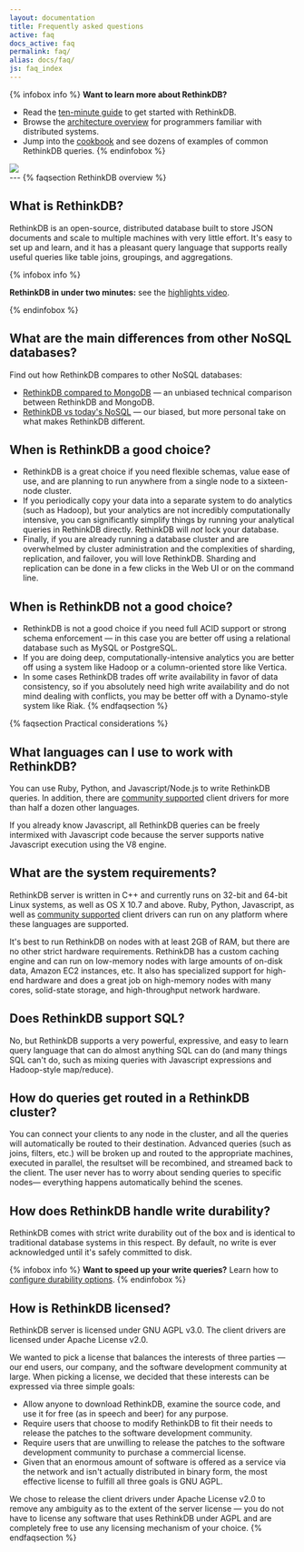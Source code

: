 ```yaml
---
layout: documentation
title: Frequently asked questions
active: faq
docs_active: faq
permalink: faq/
alias: docs/faq/
js: faq_index
---
```

{% infobox info %}
<strong>Want to learn more about RethinkDB?</strong>

* Read the <a href="/docs/guide/javascript/">ten-minute guide</a> to get started with RethinkDB.
* Browse the <a href="/docs/architecture/">architecture overview</a> for programmers familiar with distributed systems.
* Jump into the [cookbook](/docs/cookbook/javascript/) and see dozens of examples of common RethinkDB queries.
{% endinfobox %}

<img src="/assets/images/docs/api_illustrations/faq.png" class="api_command_illustration" />

<div id="faqcontents"></div>
---
{% faqsection RethinkDB overview %}

## What is RethinkDB? ##

RethinkDB is an open-source, distributed database built to store JSON
documents and scale to multiple machines with very little effort. It's
easy to set up and learn, and it has a pleasant query language that
supports really useful queries like table joins, groupings, and
aggregations.

{% infobox info %}
    <p><strong>RethinkDB in under two minutes:</strong> see the <a href="/videos/what-is-rethinkdb">highlights video</a>.</p>
{% endinfobox %}

## What are the main differences from other NoSQL databases? ##

Find out how RethinkDB compares to other NoSQL databases:

- [RethinkDB compared to MongoDB](/docs/comparison-tables/) &mdash; an unbiased technical comparison between RethinkDB and MongoDB.
- [RethinkDB vs today's NoSQL](/blog/mongodb-biased-comparison/) &mdash; our biased, but more personal take on what makes RethinkDB different.

## When is RethinkDB a good choice? ##

- RethinkDB is a great choice if you need flexible schemas, value ease of use,
  and are planning to run anywhere from a single node to a sixteen-node
  cluster.
- If you periodically copy your data into a separate system to do analytics
  (such as Hadoop), but your analytics are not incredibly computationally
  intensive, you can significantly simplify things by running your analytical
  queries in RethinkDB directly. RethinkDB will _not_ lock your database.
- Finally, if you are already running a database cluster and are overwhelmed by
  cluster administration and the complexities of sharding, replication, and
  failover, you will love RethinkDB. Sharding and replication can be done in a
  few clicks in the Web UI or on the command line.


## When is RethinkDB not a good choice? ##

- RethinkDB is not a good choice if you need full ACID support or strong schema
  enforcement &mdash; in this case you are better off using a relational
  database such as MySQL or PostgreSQL.
- If you are doing deep, computationally-intensive analytics you are better off
  using a system like Hadoop or a column-oriented store like Vertica.
- In some cases RethinkDB trades off write availability in favor of data
  consistency, so if you absolutely need high write availability and do not
  mind dealing with conflicts, you may be better off with a Dynamo-style system
  like Riak.
{% endfaqsection %}

{% faqsection Practical considerations %}
## What languages can I use to work with RethinkDB? ##

You can use Ruby, Python, and Javascript/Node.js to write RethinkDB
queries. In addition, there are [community
supported](/docs/install-drivers/) client drivers for more than half a
dozen other languages.

If you already know Javascript, all RethinkDB queries can be freely
intermixed with Javascript code because the server supports native
Javascript execution using the V8 engine.

## What are the system requirements? ##

RethinkDB server is written in C++ and currently runs on 32-bit and
64-bit Linux systems, as well as OS X 10.7 and above. Ruby, Python,
Javascript, as well as [community supported](/docs/install-drivers/)
client drivers can run on any platform where these languages are
supported.

It's best to run RethinkDB on nodes with at least 2GB of RAM, but
there are no other strict hardware requirements. RethinkDB has a
custom caching engine and can run on low-memory nodes with large
amounts of on-disk data, Amazon EC2 instances, etc. It also has
specialized support for high-end hardware and does a great job on
high-memory nodes with many cores, solid-state storage, and
high-throughput network hardware.

## Does RethinkDB support SQL? ##

No, but RethinkDB supports a very powerful, expressive, and easy to
learn query language that can do almost anything SQL can do (and many
things SQL can't do, such as mixing queries with Javascript
expressions and Hadoop-style map/reduce).

## How do queries get routed in a RethinkDB cluster? ##

You can connect your clients to any node in the cluster, and all the
queries will automatically be routed to their destination. Advanced
queries (such as joins, filters, etc.) will be broken up and routed to
the appropriate machines, executed in parallel, the resultset will be
recombined, and streamed back to the client. The user never has to
worry about sending queries to specific nodes&mdash; everything happens
automatically behind the scenes. 

## How does RethinkDB handle write durability? ##

RethinkDB comes with strict write durability out of the box and is
identical to traditional database systems in this respect. By default,
no write is ever acknowledged until it's safely committed to disk.

{% infobox info %}
<strong>Want to speed up your write queries?</strong> Learn how to
[configure durability options](/docs/troubleshooting/#why-are-my-inserts-slow).
{% endinfobox %}

## How is RethinkDB licensed? ##

RethinkDB server is licensed under GNU AGPL v3.0. The client drivers
are licensed under Apache License v2.0.

We wanted to pick a license that balances the interests of three
parties &mdash; our end users, our company, and the software
development community at large. When picking a license, we decided
that these interests can be expressed via three simple goals:

- Allow anyone to download RethinkDB, examine the source code, and use it for
  free (as in speech and beer) for any purpose.
- Require users that choose to modify RethinkDB to fit their needs to release
  the patches to the software development community.
- Require users that are unwilling to release the patches to the software
  development community to purchase a commercial license.
- Given that an enormous amount of software is offered as a service via the
  network and isn't actually distributed in binary form, the most effective
  license to fulfill all three goals is GNU AGPL.

We chose to release the client drivers under Apache License v2.0 to
remove any ambiguity as to the extent of the server license &mdash;
you do not have to license any software that uses RethinkDB under AGPL
and are completely free to use any licensing mechanism of your choice.
{% endfaqsection %}

